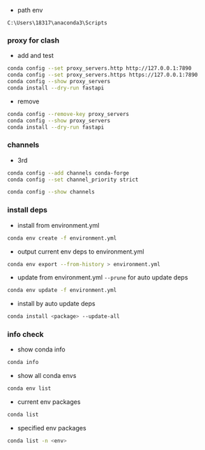 - path env

```
C:\Users\18317\anaconda3\Scripts
```

### proxy for clash

- add and test

```bash
conda config --set proxy_servers.http http://127.0.0.1:7890
conda config --set proxy_servers.https https://127.0.0.1:7890
conda config --show proxy_servers
conda install --dry-run fastapi
```

- remove

```bash
conda config --remove-key proxy_servers
conda config --show proxy_servers
conda install --dry-run fastapi
```

### channels

- 3rd

```bash
conda config --add channels conda-forge
conda config --set channel_priority strict
```

```bash
conda config --show channels
```

### install deps

- install from environment.yml

```bash
conda env create -f environment.yml
```

- output current env deps to environment.yml

```bash
conda env export --from-history > environment.yml
```

- update from environment.yml `--prune` for auto update deps

```bash
conda env update -f environment.yml
```

- install by auto update deps

```bash
conda install <package> --update-all
```

### info check

- show conda info

```bash
conda info
```

- show all conda envs

```bash
conda env list
```

- current env packages

```bash
conda list
```

- specified env packages

```bash
conda list -n <env>
```
